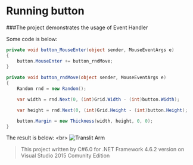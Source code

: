 ﻿# Running button
###The project demonstrates the usage of Event Handler

Some code is below:
```C#
private void button_MouseEnter(object sender, MouseEventArgs e)
{
    button.MouseEnter += button_rndMove;
}
        
private void button_rndMove(object sender, MouseEventArgs e)
{
    Random rnd = new Random();

    var width = rnd.Next(0, (int)Grid.Width - (int)button.Width);

    var height = rnd.Next(0, (int)Grid.Height - (int)button.Height);

    button.Margin = new Thickness(width, height, 0, 0);
}
```

The result is below: <br\>
![Translit Arm](/buttonGif.gif)



> This project written by C#6.0 for .NET Framework 4.6.2 version on Visual Studio 2015 Comunity Edition
